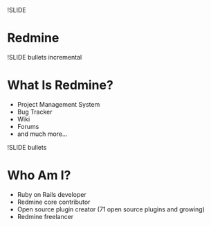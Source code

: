 !SLIDE
# Redmine

!SLIDE bullets incremental
# What Is Redmine?

* Project Management System
* Bug Tracker
* Wiki
* Forums
* and much more...

!SLIDE bullets
# Who Am I?

* Ruby on Rails developer
* Redmine core contributor
* Open source plugin creator (71 open source plugins and growing)
* Redmine freelancer
